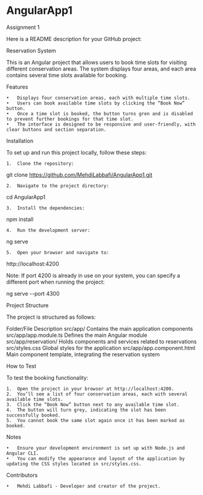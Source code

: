 # AngularApp1
Assignment 1


Here is a README description for your GitHub project:

Reservation System

This is an Angular project that allows users to book time slots for visiting different conservation areas. The system displays four areas, and each area contains several time slots available for booking.

Features

	•	Displays four conservation areas, each with multiple time slots.
	•	Users can book available time slots by clicking the “Book Now” button.
	•	Once a time slot is booked, the button turns gren and is disabled to prevent further bookings for that time slot.
	•	The interface is designed to be responsive and user-friendly, with clear buttons and section separation.

Installation

To set up and run this project locally, follow these steps:

	1.	Clone the repository:

git clone https://github.com/MehdiLabbafi/AngularApp1.git


	2.	Navigate to the project directory:

cd AngularApp1


	3.	Install the dependencies:

npm install


	4.	Run the development server:

ng serve


	5.	Open your browser and navigate to:

http://localhost:4200

Note: If port 4200 is already in use on your system, you can specify a different port when running the project:

ng serve --port 4300



Project Structure

The project is structured as follows:

Folder/File	Description
src/app/	Contains the main application components
src/app/app.module.ts	Defines the main Angular module
src/app/reservation/	Holds components and services related to reservations
src/styles.css	Global styles for the application
src/app/app.component.html	Main component template, integrating the reservation system

How to Test

To test the booking functionality:

	1.	Open the project in your browser at http://localhost:4200.
	2.	You’ll see a list of four conservation areas, each with several available time slots.
	3.	Click the “Book Now” button next to any available time slot.
	4.	The button will turn grey, indicating the slot has been successfully booked.
	5.	You cannot book the same slot again once it has been marked as booked.

Notes

	•	Ensure your development environment is set up with Node.js and Angular CLI.
	•	You can modify the appearance and layout of the application by updating the CSS styles located in src/styles.css.

Contributors

	•	Mehdi Labbafi - Developer and creator of the project.


